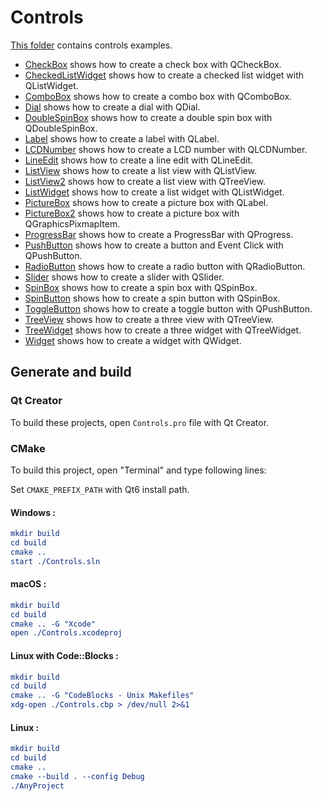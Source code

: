 # Controls

[This folder](.) contains controls examples.

* [CheckBox](CheckBox/README.md) shows how to create a check box with QCheckBox.
* [CheckedListWidget](CheckedListWidget/README.md) shows how to create a checked list widget with QListWidget.
* [ComboBox](ComboBox/README.md) shows how to create a combo box with QComboBox.
* [Dial](Dial/README.md) shows how to create a dial with QDial.
* [DoubleSpinBox](DoubleSpinBox/README.md) shows how to create a double spin box with QDoubleSpinBox.
* [Label](Label/README.md) shows how to create a label with QLabel.
* [LCDNumber](LCDNumber/README.md) shows how to create a LCD number with QLCDNumber.
* [LineEdit](LineEdit/README.md) shows how to create a line edit with QLineEdit.
* [ListView](ListWidget/README.md) shows how to create a list view with QListView.
* [ListView2](ListView2/README.md) shows how to create a list view with QTreeView.
* [ListWidget](ListWidget/README.md) shows how to create a list widget with QListWidget.
* [PictureBox](PictureBox/README.md) shows how to create a picture box with QLabel.
* [PictureBox2](PictureBox2/README.md) shows how to create a picture box with QGraphicsPixmapItem.
* [ProgressBar](ProgressBar/README.md) shows how to create a ProgressBar with QProgress.
* [PushButton](PushButton/README.md) shows how to create a button and Event Click with QPushButton.
* [RadioButton](RadioButton/README.md) shows how to create a radio button with QRadioButton.
* [Slider](Slider/README.md) shows how to create a slider with QSlider.
* [SpinBox](SpinBox/README.md) shows how to create a spin box with QSpinBox.
* [SpinButton](SpinButton/README.md) shows how to create a spin button with QSpinBox.
* [ToggleButton](ToggleButton/README.md) shows how to create a toggle button with QPushButton.
* [TreeView](TreeView/README.md) shows how to create a three view with QTreeView.
* [TreeWidget](TreeWidget/README.md) shows how to create a three widget with QTreeWidget.
* [Widget](Widget/README.md) shows how to create a widget with QWidget.

## Generate and build

### Qt Creator

To build these projects, open `Controls.pro` file with Qt Creator.

### CMake

To build this project, open "Terminal" and type following lines:

Set `CMAKE_PREFIX_PATH` with Qt6 install path.

#### Windows :

``` cmake
mkdir build
cd build
cmake ..
start ./Controls.sln
```

#### macOS :

``` cmake
mkdir build
cd build
cmake .. -G "Xcode"
open ./Controls.xcodeproj
```

#### Linux with Code::Blocks :

``` cmake
mkdir build
cd build
cmake .. -G "CodeBlocks - Unix Makefiles"
xdg-open ./Controls.cbp > /dev/null 2>&1
```

#### Linux :

``` cmake
mkdir build
cd build
cmake .. 
cmake --build . --config Debug
./AnyProject
```
